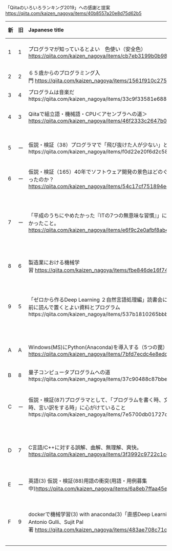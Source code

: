 「Qiitaのいろいろランキング2019」への感謝と提案
https://qiita.com/kaizen_nagoya/items/40b8557a20e8d75d62b5

| 新 | 旧 | Japanese title | English Title | good | views | v/g | 初投稿 | 旧good | 旧views | 旧v/g | good差 | views差 | v/g差 |
|:--|:--|:--|:--|--:|--:|--:|--:|:--|:--|:--|:--|:--|:--|
| 1 | 1 | プログラマが知っているとよい　色使い（安全色）https://qiita.com/kaizen_nagoya/items/cb7eb3199b0b98904a35 | Safety colour, everyone should know the use of colour. | 1397 | 64602 | 46.2 | 20180814 | 1181 | 47516 | 40.2 | 216 | 17086 | 6 |
| 2 | 2 | ６５歳からのプログラミング入門 https://qiita.com/kaizen_nagoya/items/1561f910c275b22d7c9f | Getting start programming at 65 years old. | 586 | 24406 | 41.6 | 20190116 | 370 | 13327 | 36 | 216 | 11079 | 5.6 |
| 3 | 4 | プログラムは音楽だhttps://qiita.com/kaizen_nagoya/items/33c9f33581e6886f8ad8 | A program is a music. | 326 | 27064 | 83 | 20180722 | 265 | 19160 | 72.3 | 61 | 7904 | 10.7 |
| 4 | 3 | Qiitaで組立語・機械語・CPU＜アセンブラへの道＞https://qiita.com/kaizen_nagoya/items/46f2333c2647b0e692b2 | Road to Assembler, machine language and CPU on Qiita | 291 | 21695 | 74.5 | 20180630 | 268 | 13504 | 50.3 | 23 | 8191 | 24.3 |
| 5 | ー | 仮説・検証（38）プログラマで「飛び抜けた人が少ない」という仮説https://qiita.com/kaizen_nagoya/items/f0d22e20f6d2c58f2c1b | Hypothesis that there are few people who "jumped out" in programmers | 254 | 16642 | 65.5 | 20190222 | - | - | - | - | - | - |
| 6 | ー | 仮説・検証（165）40年でソフトウェア開発の景色はどのぐらい変わったのか？https://qiita.com/kaizen_nagoya/items/54c17cf751894eef56f8 | How changed the software design environment in 40 years? | 249 | 12715 | 51 | 20190826 | - | - | - | - | - | - |
| 7 | ー | 「平成のうちにやめたかった『ITの7つの無意味な習慣』」に付け加えたかったこと。https://qiita.com/kaizen_nagoya/items/e6f9c2e0afbf8ab4181c | I wanted to add something to "Seven meaningless tradition on Information technology that I wanted to stop in the Heisei period." | 231 | 35082 | 151.8 | 20200102 | - | - | - | - | - | - |
| 8 | 6 | 製造業における機械学習 https://qiita.com/kaizen_nagoya/items/fbe846de16f74bea1d6f | machine learning on the manufacturing industry | 156 | 19299 | 123.7 | 20190119 | 124 | 8527 | 68.7 | 32 | 10772 | 55 |
| 9 | 5 | 「ゼロから作るDeep Learning ２自然言語処理編」読書会に参加する前に読んで置くとよい資料とプログラムhttps://qiita.com/kaizen_nagoya/items/537b1810265bbbc70e73 | Beffore joinng a reading club on "Start from scratch, Deep Learning 2, natural language version", try these exercise materials | 153 | 23912 | 156.2 | 20180306 | 124 | 16474 | 132.8 | 29 | 7438 | 23.5 |
| A | A | Windows(MS)にPython(Anaconda)を導入する（5つの罠）https://qiita.com/kaizen_nagoya/items/7bfd7ecdc4e8edcbd679 | 5 traps, introducing Python (Anaconda) to M.S. Windows. | 99 | 119764 | 1209.7 | 20171218 | 29 | 30442 | 1049.7 | 70 | 89322 | 160 |
| B | 8 | 量子コンピュータプログラムへの道https://qiita.com/kaizen_nagoya/items/37c90488c87bbe9f2d71 | Road to quantum computing | 86 | 10845 | 126.1 | 20180310 | 51 | 4485 | 87.9 | 35 | 6360 | 38.2 |
| C | ー | 仮説・検証(87)プログラマとして、「プログラムを書く時、文章を書く時、言い訳をする時」に心がけていることhttps://qiita.com/kaizen_nagoya/items/7e5700db01727cb516fc | What to keep in mind "when writing programs, writing sentences and making excuses" as a programmer. | 71 | 4294 | 60.4 | 20190222 | - | - | - | - | - | - |
| D | 7 | C言語/C++に対する誤解、曲解、無理解、爽快。https://qiita.com/kaizen_nagoya/items/3f3992c9722c1cee2e3a | Misunderstanding, twist, unappreciation or reviving on C and/or C++ Languages | 56 | 7079 | 126.4 | 20180325 | 51 | 5467 | 107.1 | 5 | 1612 | 19.3 |
| E | ー | 英語(3) 仮説・検証(88)用語の衝突(用語・用例募集中)https://qiita.com/kaizen_nagoya/items/6a8eb7ffaa45eeb16624 | Term clashes (terms and examples are being requested) | 51 | 4976 | 97.5 | 20190525 | - | - | - | - | - | - |
| F | 9 | dockerで機械学習(3) with anaconda(3)「直感Deep Learning」Antonio Gulli、Sujit Pal著 https://qiita.com/kaizen_nagoya/items/483ae708c71c88419c32 | machine learning on docker with anaconda(3) "Deep Learning with Keras" by Antonio Gulli and Sujit Pal | 37 | 21098 | 570.2 | 20180922 | 34 | 10192 | 299.7 | 3 | 10906 | 270.5 |

